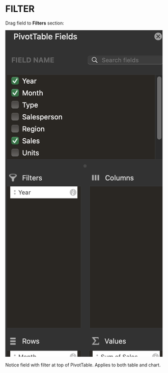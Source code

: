# FILTER

Drag field to **Filters** section:

![PivotTable Filter](/assets/pivottable-filter.png)

Notice field with filter at top of PivotTable. Applies to both table and chart.
